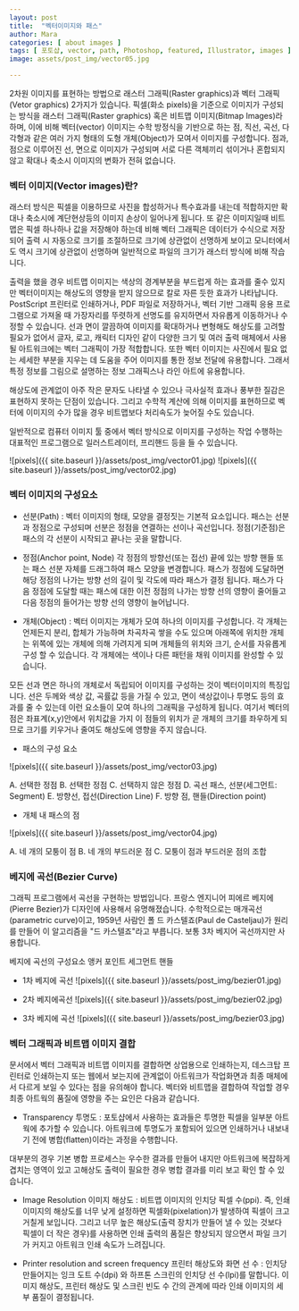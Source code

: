```yaml
---
layout: post
title:  "벡터이미지와 패스"
author: Mara
categories: [ about images ]
tags: [ 포토샵, vector, path, Photoshop, featured, Illustrator, images ]
image: assets/post_img/vector05.jpg

---
```

2차원 이미지를 표현하는 방법으로 래스터 그래픽(Raster graphics)과 벡터 그래픽(Vetor graphics) 2가지가 있습니다.
픽셀(화소 pixels)을 기준으로 이미지가 구성되는 방식을 래스터 그래픽(Raster graphics) 혹은 비트맵 이미지(Bitmap Images)라 하며, 이에 비해 벡터(vector) 이미지는 수학 방정식을 기반으로 하는 점, 직선, 곡선, 다각형과 같은 여러 가지 형태의 도형 개체(Object)가 모여서 이미지를 구성합니다. 점과, 점으로 이루어진 선, 면으로 이미지가 구성되며 서로 다른 객체끼리 섞이거나 혼합되지 않고 확대나 축소시 이미지의 변화가 전혀 없습니다.

### 벡터 이미지(Vector images)란?

래스터 방식은 픽셀을 이용하므로 사진을 합성하거나 특수효과를 내는데 적합하지만 확대나 축소시에 계단현상등의 이미지 손상이 일어나게 됩니다. 또 같은 이미지일때 비트맵은 픽셀 하나하나 값을 저장해야 하는데 비해 벡터 그래픽은 데이터가 수식으로 저장되어 출력 시 자동으로 크기를 조절하므로 크기에 상관없이 선명하게 보이고 모니터에서도 역시 크기에 상관없이 선명하며 일반적으로 파일의 크기가 래스터 방식에 비해 작습니다.

출력을 했을 경우 비트맵 이미지는 색상의 경계부분을 부드럽게 하는 효과를 줄수 있지만 벡터이미지는 해상도의 영향을 받지 않으므로 칼로 자른 듯한 효과가 나타납니다. PostScript 프린터로 인쇄하거나, PDF 파일로 저장하거나, 벡터 기반 그래픽 응용 프로그램으로 가져올 때 가장자리를 뚜렷하게 선명도를 유지하면서 자유롭게 이동하거나 수정할 수 있습니다.
선과 면이 깔끔하여 이미지를 확대하거나 변형해도 해상도를 고려할 필요가 없어서 글자, 로고, 캐릭터 디자인 같이 다양한 크기 및 여러 출력 매체에서 사용될 아트워크에는 벡터 그래픽이 가장 적합합니다. 또한 벡터 이미지는 사진에서 필요 없는 세세한 부분을 지우는 데 도움을 주어 이미지를 통한 정보 전달에 유용합니다. 그래서 특정 정보를 그림으로 설명하는 정보 그래픽스나 라인 아트에 유용합니다.

해상도에 관계없이 아주 작은 문자도 나타낼 수 있으나 극사실적 효과나 풍부한 질감은 표현하지 못하는 단점이 있습니다. 그리고 수학적 계산에 의해 이미지를 표현하므로 벡터에 이미지의 수가 많을 경우 비트맵보다 처리속도가 늦어질 수도 있습니다.

일반적으로 컴퓨터 이미지 툴 중에서 벡터 방식으로 이미지를 구성하는 작업 수행하는 대표적인 프로그램으로 일러스트레이터, 프리핸드 등을 들 수 있습니다.

![pixels]({{ site.baseurl }}/assets/post_img/vector01.jpg)
![pixels]({{ site.baseurl }}/assets/post_img/vector02.jpg)


### 벡터 이미지의 구성요소

+ 선분(Path) : 벡터 이미지의 형태, 모양을 결정짓는 기본적 요소입니다. 패스는 선분과 정점으로 구성되며 선분은 정점을 연결하는 선이나 곡선입니다. 정점(기준점)은 패스의 각 선분이 시작되고 끝나는 곳을 말합니다.

+ 정점(Anchor point, Node) 각 정점의 방향선(또는 접선) 끝에 있는 방향 핸들 또는 패스 선분 자체를 드래그하여 패스 모양을 변경합니다. 패스가 정점에 도달하면 해당 정점의 나가는 방향 선의 길이 및 각도에 따라 패스가 결정 됩니다. 패스가 다음 정점에 도달할 때는 패스에 대한 이전 정점의 나가는 방향 선의 영향이 줄어들고 다음 정점의 들어가는 방향 선의 영향이 늘어납니다.

+ 개체(Object) : 벡터 이미지는 개체가 모여 하나의 이미지를 구성합니다.
각 개체는 언제든지 분리, 합체가 가능하며 차곡차곡 쌓을 수도 있으며 아래쪽에 위치한 개체는 위쪽에 있는 개체에 의해 가려지게 되며 개체들의 위치와 크기, 순서를 자유롭게 구성 할 수 있습니다. 각 개체에는 색이나 다른 패턴을 채워 이미지를 완성할 수 있습니다.

모든 선과 면은 하나의 개체로서 독립되어 이미지를 구성하는 것이 벡터이미지의 특징입니다. 선은 두께와 색상 값, 곡률값 등을 가질 수 있고, 면이 색상값이나 투명도 등의 효과를 줄 수 있는데 이런 요소들이 모여 하나의 그래픽을 구성하게 됩니다. 여기서 벡터의 점은 좌표계(x,y)안에서 위치값을 가지 이 점들의 위치가 곧 개체의 크기를 좌우하게 되므로 크기를 키우거나 줄여도 해상도에 영향을 주지 않습니다.


+ 패스의 구성 요소

![pixels]({{ site.baseurl }}/assets/post_img/vector03.jpg)

A. 선택한 정점 B. 선택한 정점 C. 선택하지 않은 정점 D. 곡선 패스, 선분(세그먼트: Segment) E. 방향선, 접선(Direction Line) F. 방향 점, 핸들(Direction point)   

+ 개체 내 패스의 점

![pixels]({{ site.baseurl }}/assets/post_img/vector04.jpg)

A. 네 개의 모퉁이 점 B. 네 개의 부드러운 점 C. 모퉁이 점과 부드러운 점의 조합


### 베지에 곡선(Bezier Curve)

그래픽 프로그램에서 곡선을 구현하는 방법입니다. 프랑스 엔지니어 피에르 베지에(Pierre Bezier)가 디자인에 사용해서 유명해졌습니다. 수학적으로는  매개곡선(parametric curve)이고, 1959년 사람인 폴 드 카스텔죠(Paul de Casteljau)가 원리를 만들어 이 알고리즘을 "드 카스텔죠"라고 부릅니다. 보통 3차 베지어 곡선까지만 사용합니다.

베지에 곡선의 구성요소
앵커 포인트 세그먼트 핸들

+ 1차 베지에 곡선
![pixels]({{ site.baseurl }}/assets/post_img/bezier01.jpg)

+ 2차 베지에곡선
![pixels]({{ site.baseurl }}/assets/post_img/bezier02.jpg)

+ 3차 베지에 곡선
![pixels]({{ site.baseurl }}/assets/post_img/bezier03.jpg)


### 벡터 그래픽과 비트맵 이미지 결합

문서에서 벡터 그래픽과 비트맵 이미지를 결합하면 상업용으로 인쇄하는지, 데스크탑 프린터로 인쇄하는지 또는 웹에서 보는지에 관계없이 아트워크가 작업화면과 최종 매체에서 다르게 보일 수 있다는 점을 유의해야 합니다.
벡터와 비트맵을 결합하여 작업할 경우 최종 아트웍의 품질에 영향을 주는 요인은 다음과 같습니다.

+ Transparency 투명도 : 포토샵에서 사용하는 효과들은  투명한 픽셀을 일부분 아트웍에 추가할 수 있습니다. 아트워크에 투명도가 포함되어 있으면 인쇄하거나 내보내기 전에 병합(flatten)이라는 과정을 수행합니다.

대부분의 경우 기본 병합 프로세스는 우수한 결과를 만들어 내지만 아트워크에 복잡하게 겹치는 영역이 있고 고해상도 출력이 필요한 경우 병합 결과를 미리 보고 확인 할 수 있습니다.

+ Image Resolution 이미지 해상도 :  비트맵 이미지의 인치당 픽셀 수(ppi). 즉, 인쇄 이미지의 해상도를 너무 낮게 설정하면 픽셀화(pixelation)가 발생하여 픽셀이 크고 거칠게 보입니다. 그리고 너무 높은 해상도(출력 장치가 만들어 낼 수 있는 것보다 픽셀이 더 작은 경우)를 사용하면 인쇄 출력의 품질은 향상되지 않으면서 파일 크기가 커지고 아트워크 인쇄 속도가 느려집니다.

+ Printer resolution and screen frequency 프린터 해상도와 화면 선 수 : 인치당 만들어지는 잉크 도트 수(dpi) 와 하프톤 스크린의 인치당 선 수(lpi)를 말합니다. 이미지 해상도, 프린터 해상도 및 스크린 빈도 수 간의 관계에 따라 인쇄 이미지의 세부 품질이 결정됩니다.
